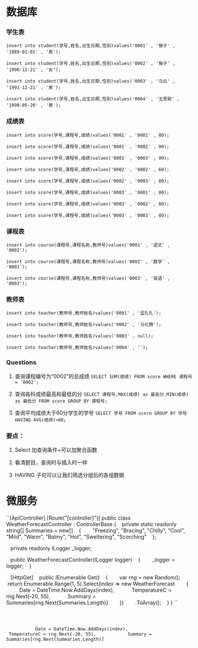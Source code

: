 # 数据库

### 学生表
`insert into student(学号,姓名,出生日期,性别)values('0001' , '猴子' , '1989-01-01' , '男');`

`insert into student(学号,姓名,出生日期,性别)values('0002' , '猴子' , '1990-12-21' , '女');`

`insert into student(学号,姓名,出生日期,性别)values('0003' , '马云' , '1991-12-21' , '男');`

`insert into student(学号,姓名,出生日期,性别)values('0004' , '王思聪' , '1990-05-20' , '男');`

### 成绩表
`insert into score(学号,课程号,成绩)values('0001' , '0001' , 80);`

`insert into score(学号,课程号,成绩)values('0001' , '0002' , 90);`

`insert into score(学号,课程号,成绩)values('0001' , '0003' , 99);`

`insert into score(学号,课程号,成绩)values('0002' , '0002' , 60);`

`insert into score(学号,课程号,成绩)values('0002' , '0003' , 80);`

`insert into score(学号,课程号,成绩)values('0003' , '0001' , 80);`

`insert into score(学号,课程号,成绩)values('0003' , '0002' , 80);`

`insert into score(学号,课程号,成绩)values('0003' , '0003' , 80);`

### 课程表
`insert into course(课程号,课程名称,教师号)values('0001' , '语文' , '0002');`

`insert into course(课程号,课程名称,教师号)values('0002' , '数学' , '0001');`

`insert into course(课程号,课程名称,教师号)values('0003' , '英语' , '0003');`

### 教师表
`insert into teacher(教师号,教师姓名)values('0001' , '孟扎扎');`

`insert into teacher(教师号,教师姓名)values('0002' , '马化腾');`

`insert into teacher(教师号,教师姓名)values('0003' , null);`

`insert into teacher(教师号,教师姓名)values('0004' , '');`

### Questions
1. 查询课程编号为“0002”的总成绩
`SELECT SUM(成绩) FROM score WHERE 课程号 = '0002';`

2. 查询各科成绩最高和最低的分
`SELECT 课程号,MAX(成绩) as 最高分,MIN(成绩) as 最低分 FROM score GROUP BY 课程号;`

3. 查询平均成绩大于60分学生的学号
`SELECT 学号 FROM score GROUP BY 学号 HAVING AVG(成绩)>60;`

### 要点：
1. Select 加查询条件+可以加聚合函数

2. 看清题目，查询时与插入时一样

3. HAVING 子句可以让我们筛选分组后的各组数据

# 微服务
``[ApiController]
[Route("[controller]")]
public class WeatherForecastController : ControllerBase
{
    private static readonly string[] Summaries = new[]
    {
        "Freezing", "Bracing", "Chilly", "Cool", "Mild", "Warm", "Balmy", "Hot", "Sweltering", "Scorching"
    };

    private readonly ILogger<WeatherForecastController> _logger;

    public WeatherForecastController(ILogger<WeatherForecastController> logger)
    {
        _logger = logger;
    }

    [HttpGet]
    public IEnumerable<WeatherForecast> Get()
    {
        var rng = new Random();
        return Enumerable.Range(1, 5).Select(index => new WeatherForecast
        {
            Date = DateTime.Now.AddDays(index),
            TemperatureC = rng.Next(-20, 55),
            Summary = Summaries[rng.Next(Summaries.Length)]
        })
        .ToArray();
    }
}
``

<code>

            Date = DateTime.Now.AddDays(index),
            TemperatureC = rng.Next(-20, 55),
            Summary = Summaries[rng.Next(Summaries.Length)]
</code>

